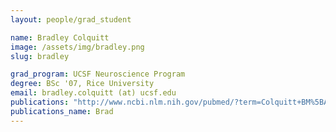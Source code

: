 ```yaml
---
layout: people/grad_student

name: Bradley Colquitt
image: /assets/img/bradley.png
slug: bradley

grad_program: UCSF Neuroscience Program
degree: BSc '07, Rice University
email: bradley.colquitt (at) ucsf.edu
publications: "http://www.ncbi.nlm.nih.gov/pubmed/?term=Colquitt+BM%5BAuthor%5D"
publications_name: Brad
---
```


